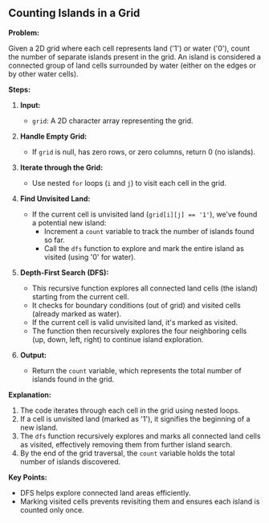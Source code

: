 ## Counting Islands in a Grid

**Problem:**

Given a 2D grid where each cell represents land ('1') or water ('0'), count the number of separate islands present in the grid. An island is considered a connected group of land cells surrounded by water (either on the edges or by other water cells).

**Steps:**

1. **Input:**

   - `grid`: A 2D character array representing the grid.

2. **Handle Empty Grid:**

   - If `grid` is null, has zero rows, or zero columns, return 0 (no islands).

3. **Iterate through the Grid:**

   - Use nested `for` loops (`i` and `j`) to visit each cell in the grid.

4. **Find Unvisited Land:**

   - If the current cell is unvisited land (`grid[i][j] == '1'`), we've found a potential new island:
     - Increment a `count` variable to track the number of islands found so far.
     - Call the `dfs` function to explore and mark the entire island as visited (using '0' for water).

5. **Depth-First Search (DFS):**

   - This recursive function explores all connected land cells (the island) starting from the current cell.
   - It checks for boundary conditions (out of grid) and visited cells (already marked as water).
   - If the current cell is valid unvisited land, it's marked as visited.
   - The function then recursively explores the four neighboring cells (up, down, left, right) to continue island exploration.

6. **Output:**

   - Return the `count` variable, which represents the total number of islands found in the grid.

**Explanation:**

1. The code iterates through each cell in the grid using nested loops.
2. If a cell is unvisited land (marked as '1'), it signifies the beginning of a new island.
3. The `dfs` function recursively explores and marks all connected land cells as visited, effectively removing them from further island search.
4. By the end of the grid traversal, the `count` variable holds the total number of islands discovered.

**Key Points:**

- DFS helps explore connected land areas efficiently.
- Marking visited cells prevents revisiting them and ensures each island is counted only once.
